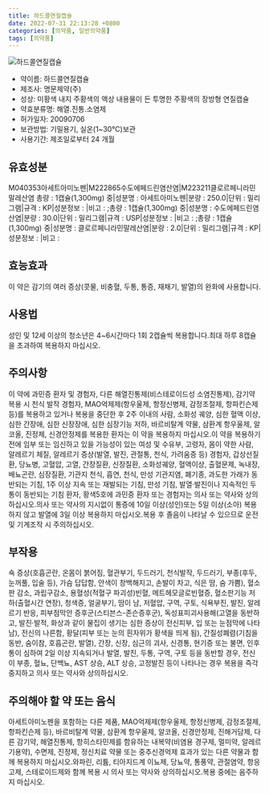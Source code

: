 ```yaml
---
title: 하드콜연질캡슐
date: 2022-07-31 22:13:28 +0800
categories: [의약품, 일반의약품]
tags: [의약품]
---
```

![하드콜연질캡슐](https://nedrug.mfds.go.kr/pbp/cmn/itemImageDownload/147426438997500195)

- 약이름: 하드콜연질캡슐
- 제조사: 명문제약(주)
- 성상: 미황색 내지 주황색의 액상 내용물이 든 투명한 주황색의 장방형 연질캡슐
- 약효분류명: 해열.진통.소염제
- 허가일자: 20090706
- 보관방법: 기밀용기, 실온(1~30°C)보관
- 사용기간: 제조일로부터 24 개월
## 유효성분
M040353아세트아미노펜|M222865수도에페드린염산염|M223211클로르페니라민말레산염
총량 : 1캡슐(1,300mg) 중|성분명 : 아세트아미노펜|분량 : 250.0|단위 : 밀리그램|규격 : KP|성분정보 : |비고 : ;총량 : 1캡슐(1,300mg) 중|성분명 : 수도에페드린염산염|분량 : 30.0|단위 : 밀리그램|규격 : USP|성분정보 : |비고 : ;총량 : 1캡슐(1,300mg) 중|성분명 : 클로르페니라민말레산염|분량 : 2.0|단위 : 밀리그램|규격 : KP|성분정보 : |비고 :
## 효능효과
이 약은 감기의 여러 증상(콧물, 비충혈, 두통, 통증, 재채기, 발열)의 완화에 사용합니다.
## 사용법
성인 및 12세 이상의 청소년은 4~6시간마다 1회 2캡슐씩 복용합니다.최대 하루 8캡슐을 초과하여 복용하지 마십시오.
## 주의사항
이 약에 과민증 환자 및 경험자, 다른 해열진통제(비스테로이드성 소염진통제), 감기약 복용 시 천식 발작 경험자, MAO억제제(항우울제, 항정신병제, 감정조절제, 항파킨슨제 등)를 복용하고 있거나 복용을 중단한 후 2주 이내의 사람, 소화성 궤양, 심한 혈액 이상, 심한 간장애, 심한 신장장애, 심한 심장기능 저하, 바르비탈계 약물, 삼환계 항우울제, 알코올, 진정제, 신경안정제를 복용한 환자는 이 약을 복용하지 마십시오.이 약을 복용하기 전에 임부 또는 임신하고 있을 가능성이 있는 여성 및 수유부, 고령자, 몸이 약한 사람, 알레르기 체질, 알레르기 증상(발열, 발진, 관절통, 천식, 가려움증 등) 경험자, 갑상선질환, 당뇨병, 고혈압, 고열, 간장질환, 신장질환, 소화성궤양, 혈액이상, 출혈문제, 녹내장, 배뇨곤란, 심장질환, 기관지 천식, 흡연, 천식, 만성 기관지염, 폐기종, 과도한 가래가 동반되는 기침, 1주 이상 지속 또는 재발되는 기침, 만성 기침, 발열·발진이나 지속적인 두통이 동반되는 기침 환자, 황색5호에 과민증 환자 또는 경험자는 의사 또는 약사와 상의하십시오.의사 또는 약사의 지시없이 통증에 10일 이상(성인)또는 5일 이상(소아) 복용하지 않고 발열에 3일 이상 복용하지 마십시오.복용 후 졸음이 나타날 수 있으므로 운전 및 기계조작 시 주의하십시오.
## 부작용
쇽 증상(호흡곤란, 온몸이 붉어짐, 혈관부기, 두드러기, 천식발작, 두드러기, 부종(후두, 눈꺼풀, 입술 등), 가슴 답답함, 안색이 창백해지고, 손발이 차고, 식은 땀, 숨 가쁨), 혈소판 감소, 과립구감소, 용혈성(적혈구 파괴성)빈혈, 메트헤모글로빈혈증, 혈소판기능 저하(출혈시간 연장), 청색증, 얼굴부기, 땀이 남, 저혈압, 구역, 구토, 식욕부진, 발진, 알레르기 반응, 피부점막안 증후군(스티븐스-존슨증후군), 독성표피괴사용해(고열을 동반하고, 발진·발적, 화상과 같이 물집이 생기는 심한 증상이 전신피부, 입 또는 눈점막에 나타남), 전신의 나른함, 황달(피부 또는 눈의 흰자위가 황색을 띄게 됨), 간질성폐렴(기침을 동반, 숨이참, 호흡곤란, 발열), 간장, 신장, 심근의 괴사, 신경통, 현기증 또는 불면, 인후통이 심하여 2일 이상 지속되거나 발열, 발진, 두통, 구역, 구토 등을 동반할 경우, 전신이 부종, 혈뇨, 단백뇨, AST 상승, ALT 상승, 고정발진 등이 나타나는 경우 복용을 즉각 중지하고 의사 또는 약사와 상의하십시오.
## 주의해야 할 약 또는 음식
아세트아미노펜을 포함하는 다른 제품, MAO억제제(항우울제, 항정신병제, 감정조절제, 항파킨슨제 등), 바르비탈계 약물, 삼환계 항우울제, 알코올, 신경안정제, 진해거담제, 다른 감기약, 해열진통제, 항히스타민제를 함유하는 내복약(비염용 경구제, 멀미약, 알레르기용약), 수면제, 진정제, 정신치료 약물 또는 중추신경억제 효과가 있는 다른 약물과 함께 복용하지 마십시오.와파린, 리튬, 티아지드계 이뇨제, 당뇨약, 통풍약, 관절염약, 항응고제, 스테로이드제와 함께 복용 시 의사 또는 약사와 상의하십시오.복용 중에는 음주하지 마십시오.
